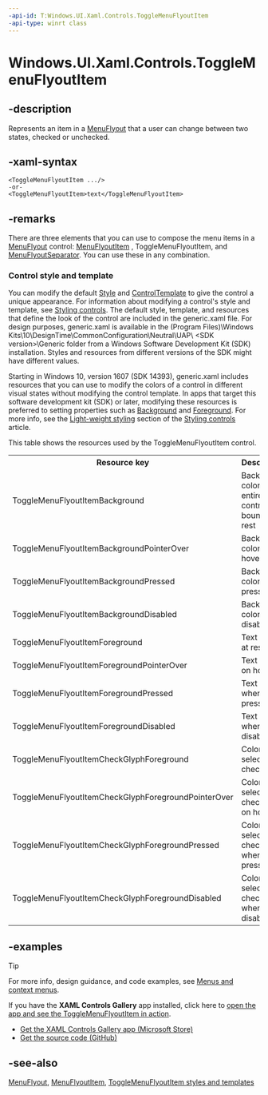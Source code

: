 ```yaml
---
-api-id: T:Windows.UI.Xaml.Controls.ToggleMenuFlyoutItem
-api-type: winrt class
---
```


<!-- Class syntax.
public class ToggleMenuFlyoutItem : Windows.UI.Xaml.Controls.MenuFlyoutItem, Windows.UI.Xaml.Controls.IToggleMenuFlyoutItem
-->

# Windows.UI.Xaml.Controls.ToggleMenuFlyoutItem

## -description
Represents an item in a [MenuFlyout](menuflyout.md) that a user can change between two states, checked or unchecked.

## -xaml-syntax
```xaml
<ToggleMenuFlyoutItem .../>
-or-
<ToggleMenuFlyoutItem>text</ToggleMenuFlyoutItem>
```


## -remarks
There are three elements that you can use to compose the menu items in a [MenuFlyout](menuflyout.md) control: [MenuFlyoutItem](menuflyoutitem.md) , ToggleMenuFlyoutItem, and [MenuFlyoutSeparator](menuflyoutseparator.md). You can use these in any combination.

### Control style and template

You can modify the default [Style](../windows.ui.xaml/style.md) and [ControlTemplate](controltemplate.md) to give the control a unique appearance. For information about modifying a control's style and template, see [Styling controls](https://docs.microsoft.com/windows/uwp/controls-and-patterns/styling-controls). The default style, template, and resources that define the look of the control are included in the generic.xaml file. For design purposes, generic.xaml is available in the \(Program Files)\Windows Kits\10\DesignTime\CommonConfiguration\Neutral\UAP\ &lt;SDK version&gt;\Generic folder from a Windows Software Development Kit (SDK) installation. Styles and resources from different versions of the SDK might have different values.

Starting in Windows 10, version 1607 (SDK 14393), generic.xaml includes resources that you can use to modify the colors of a control in different visual states without modifying the control template. In apps that target this software development kit (SDK) or later, modifying these resources is preferred to setting properties such as [Background](control_background.md) and [Foreground](control_foreground.md). For more info, see the [Light-weight styling](https://docs.microsoft.com/windows/uwp/controls-and-patterns/styling-controls) section of the [Styling controls](https://docs.microsoft.com/windows/uwp/controls-and-patterns/styling-controls) article.

This table shows the resources used by the ToggleMenuFlyoutItem control.

<table>
   <tr><th>Resource key</th><th>Description</th></tr>
   <tr><td>ToggleMenuFlyoutItemBackground</td><td>Background color of entire control bounds at rest</td></tr>
   <tr><td>ToggleMenuFlyoutItemBackgroundPointerOver</td><td>Background color on hover</td></tr>
   <tr><td>ToggleMenuFlyoutItemBackgroundPressed</td><td>Background color when pressed</td></tr>
   <tr><td>ToggleMenuFlyoutItemBackgroundDisabled</td><td>Background color when disabled</td></tr>
   <tr><td>ToggleMenuFlyoutItemForeground</td><td>Text color at rest</td></tr>
   <tr><td>ToggleMenuFlyoutItemForegroundPointerOver</td><td>Text color on hover</td></tr>
   <tr><td>ToggleMenuFlyoutItemForegroundPressed</td><td>Text color when pressed</td></tr>
   <tr><td>ToggleMenuFlyoutItemForegroundDisabled</td><td>Text color when disabled</td></tr>
   <tr><td>ToggleMenuFlyoutItemCheckGlyphForeground</td><td>Color of selected check mark</td></tr>
   <tr><td>ToggleMenuFlyoutItemCheckGlyphForegroundPointerOver</td><td>Color of selected check mark on hover</td></tr>
   <tr><td>ToggleMenuFlyoutItemCheckGlyphForegroundPressed</td><td>Color of selected check mark when pressed</td></tr>
   <tr><td>ToggleMenuFlyoutItemCheckGlyphForegroundDisabled</td><td>Color of selected check mark when disabled</td></tr>
</table>

## -examples

> [!TIP]
> For more info, design guidance, and code examples, see [Menus and context menus](/windows/uwp/design/controls-and-patterns/menus).
>
> If you have the **XAML Controls Gallery** app installed, click here to [open the app and see the ToggleMenuFlyoutItem in action](xamlcontrolsgallery:/item/MenuFlyout).
> + [Get the XAML Controls Gallery app (Microsoft Store)](https://www.microsoft.com/store/productId/9MSVH128X2ZT)
> + [Get the source code (GitHub)](https://github.com/Microsoft/Xaml-Controls-Gallery)

## -see-also
[MenuFlyout](menuflyout.md), [MenuFlyoutItem](menuflyoutitem.md), [ToggleMenuFlyoutItem styles and templates](https://docs.microsoft.com/windows/uwp/design/controls-and-patterns/xaml-styles)
